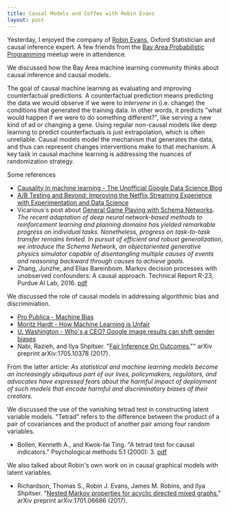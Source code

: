 ```yaml
---
title: Causal Models and Coffee with Robin Evans
layout: post
---
```


Yesterday, I enjoyed the company of [Robin Evans](http://www.stats.ox.ac.uk/~evans/), Oxford Statistician and causal inference expert.  A few friends from the [Bay Area Probabilistic Programming](https://www.meetup.com/Bay-Area-Probabilistic-Programming/events/241194856/) meetup were in attendence.  

We discussed how the Bay Area machine learning community thinks about causal inference and causal models.  

The goal of causal machine learning as evaluating and improving counterfactual predictions.  A counterfactual prediction means predicting the data we would observe if we were to _intervene in_ (i.e. change) the conditions that generated the training data. In other words, it predicts "what would happen if we were to do something different?", like serving a new kind of ad or changing a gene.  Using regular non-causal models like deep learning to predict counterfactuals is just extrapolation, which is often unreliable.  Causal models model the mechanism that generates the data, and thus can represent changes interventions make to that mechanism.  A key task in causal machine learning is addressing the nuances of randomization strategy.

Some references

* [Causality in machine learning - The Unofficial Google Data Science Blog](http://www.unofficialgoogledatascience.com/2017/01/causality-in-machine-learning.html)
* [A/B Testing and Beyond: Improving the Netflix Streaming Experience with Experimentation and Data Science](https://medium.com/netflix-techblog/a-b-testing-and-beyond-improving-the-netflix-streaming-experience-with-experimentation-and-data-5b0ae9295bdf)
* Vicarious's post about [General Game Playing with Schema Networks](https://www.vicarious.com/general-game-playing-with-schema-networks.html).  _The recent adaptation of deep neural network-based methods to reinforcement learning and planning domains has yielded remarkable progress on individual tasks. Nonetheless, progress on task-to-task transfer remains limited. In pursuit of efficient and robust generalization, we introduce the Schema Network, an objectoriented
generative physics simulator capable of disentangling multiple causes of events and reasoning backward through causes to achieve goals._
* Zhang, Junzhe, and Elias Bareinboim. Markov decision processes with unobserved confounders: A causal approach. Technical Report R-23, Purdue AI Lab, 2016. [pdf](https://www.cs.purdue.edu/homes/eb/mdp-causal.pdf)

We discussed the role of causal models in addressing algorithmic bias and discriminiation.

* [Pro Publica - Machine Bias](https://www.propublica.org/article/machine-bias-risk-assessments-in-criminal-sentencing)
* [Moritz Hardt - How Machine Learning is Unfair](https://medium.com/@mrtz/how-big-data-is-unfair-9aa544d739de)
* [U. Washington - Who's a CEO? Google image results can shift gender biases](https://www.eurekalert.org/pub_releases/2015-04/uow-wac040915.php)
* Nabi, Razieh, and Ilya Shpitser. "[Fair Inference On Outcomes.](https://arxiv.org/abs/1705.10378)"" arXiv preprint arXiv:1705.10378 (2017).

From the latter article: _As statistical and machine learning models become an increasingly ubiquitous part of our lives, policymakers, regulators, and advocates have expressed fears about the harmful impact of deployment of such models that encode harmful and discriminatory biases of their creators._

We discussed the use of the vanishing tetrad test in constructing latent variable models.  "Tetrad" refers to the difference between the product of a pair of covariances and the product of another pair among four random variables.

* Bollen, Kenneth A., and Kwok-fai Ting. "A tetrad test for causal indicators." Psychological methods 5.1 (2000): 3. [pdf](http://hbanaszak.mjr.uw.edu.pl/TempTxt/BollenTing_2000_A%20tetrad%20test%20for%20causal%20indicators.pdf)

We also talked about Robin's own work on in causal graphical models with latent variables.

* Richardson, Thomas S., Robin J. Evans, James M. Robins, and Ilya Shpitser. "[Nested Markov properties for acyclic directed mixed graphs.](https://arxiv.org/abs/1701.06686)" arXiv preprint arXiv:1701.06686 (2017).